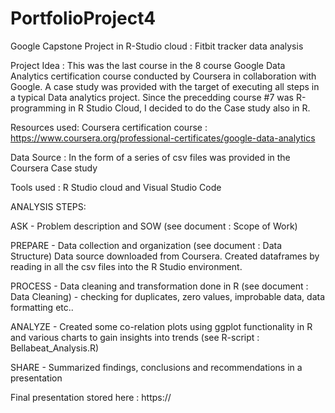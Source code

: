 # PortfolioProject4
Google Capstone Project in R-Studio cloud :  Fitbit tracker data analysis

Project Idea : This was the last course in the 8 course Google Data Analytics certification course conducted by Coursera in collaboration with Google. A case study was provided with the target of executing all steps in a typical Data analytics project. Since the precedding course #7 was R-programming in R Studio Cloud, I decided to do the Case study also in R.

Resources used: Coursera certification course :  https://www.coursera.org/professional-certificates/google-data-analytics

Data Source : In the form of a series of csv files was provided in the Coursera Case study

Tools used : R Studio cloud and Visual Studio Code

ANALYSIS STEPS:

ASK - Problem description and SOW (see document : Scope of Work)

PREPARE - Data collection and organization (see document : Data Structure) Data source downloaded from Coursera. Created dataframes by reading in all the csv files into the R Studio environment. 

PROCESS - Data cleaning and transformation done in R  (see document : Data Cleaning) - checking for duplicates, zero values, improbable data, data formatting etc..

ANALYZE - Created some co-relation plots using ggplot functionality in R and various charts to gain insights into trends  (see R-script :  Bellabeat_Analysis.R)

SHARE - Summarized findings, conclusions and recommendations in a presentation

Final presentation stored here : https://
